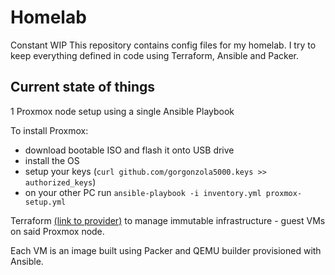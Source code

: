 # Homelab
Constant WIP
This repository contains config files for my homelab. I try to keep everything defined in code using Terraform, Ansible and Packer.

## Current state of things
1 Proxmox node setup using a single Ansible Playbook

To install Proxmox:
  - download bootable ISO and flash it onto USB drive
  - install the OS
  - setup your keys (`curl github.com/gorgonzola5000.keys >> authorized_keys`)
  - on your other PC run `ansible-playbook -i inventory.yml proxmox-setup.yml`

Terraform [(link to provider)](https://github.com/bpg/terraform-provider-proxmox) to manage immutable infrastructure -  guest VMs on said Proxmox node.

Each VM is an image built using Packer and QEMU builder provisioned with Ansible.


